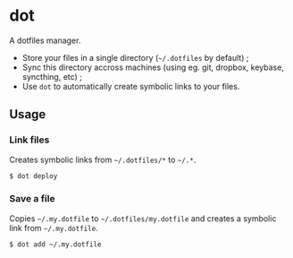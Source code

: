 # dot

A dotfiles manager.

- Store your files in a single directory (`~/.dotfiles` by default) ;
- Sync this directory accross machines (using eg. git, dropbox, keybase, syncthing, etc) ;
- Use `dot` to automatically create symbolic links to your files.

## Usage

### Link files

Creates symbolic links from `~/.dotfiles/*` to `~/.*`.
```sh
$ dot deploy
```

### Save a file

Copies `~/.my.dotfile` to `~/.dotfiles/my.dotfile` and creates a symbolic link from `~/.my.dotfile`.
```sh
$ dot add ~/.my.dotfile
```

